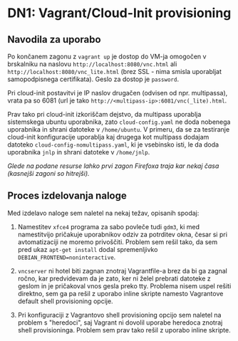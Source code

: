 # DN1: Vagrant/Cloud-Init provisioning

## Navodila za uporabo

Po končanem zagonu z `vagrant up` je dostop do VM-ja omogočen v brskalniku na naslovu `http://localhost:8080/vnc.html`
ali `http://localhost:8080/vnc_lite.html` (brez SSL - nima smisla uporabljat samopodpisnega certifikata).
Geslo za dostop je `password`.

Pri cloud-init postavitvi je IP naslov drugačen (odvisen od npr. multipassa), vrata pa so 6081
(url je tako `http://<multipass-ip>:6081/vnc(_lite).html`.

Prav tako pri cloud-init izkoriščam dejstvo, da multipass uporablja sistemskega ubuntu uporabnika, zato `cloud-config.yaml`
ne doda nobenega uporabnika in shrani datoteke v `/home/ubuntu`.
V primeru, da se za testiranje cloud-init konfiguracije uporablja kaj drugega kot multipass dodajam datoteko
`cloud-config-nomultipass.yaml`, ki je vsebinsko isti, le da doda uporabnika `jnlp` in shrani datoteke v `/home/jnlp`.

*Glede na podane resurse lahko prvi zagon Firefoxa traja kar nekaj časa (kasnejši zagoni so hitrejši).*

## Proces izdelovanja naloge

Med izdelavo naloge sem naletel na nekaj težav, opisanih spodaj:

1. Namestitev `xfce4` programa za sabo povleče tudi `gdm3`, ki med namestitvijo pričakuje uporabnikov odziv za
potrditev okna, česar si pri avtomatizaciji ne moremo privoščiti.
Problem sem rešil tako, da sem pred ukaz `apt-get install` dodal spremenljivko `DEBIAN_FRONTEND=noninteractive`.

2. `vncserver` ni hotel biti zagnan znotraj Vagrantfile-a brez da bi ga zagnal ročno, kar predvidevam da je zato,
ker ni želel prebrati datoteke z geslom in je pričakoval vnos gesla preko tty.
Problema nisem uspel rešiti direktno, sem ga pa rešil z uporabo inline skripte namesto Vagrantove default shell
provisioning opcije.

3. Pri konfiguraciji z Vagrantovo shell provisioning opcijo sem naletel na problem s "heredoci", saj Vagrant ni dovolil
uporabe heredoca znotraj shell provisioninga. Problem sem prav tako rešil z uporabo inline skripte.
